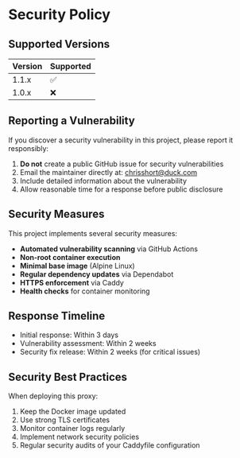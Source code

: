 # Security Policy

## Supported Versions

| Version | Supported          |
| ------- | ------------------ |
| 1.1.x   | :white_check_mark: |
| 1.0.x   | :x:                |

## Reporting a Vulnerability

If you discover a security vulnerability in this project, please report it responsibly:

1. **Do not** create a public GitHub issue for security vulnerabilities
2. Email the maintainer directly at: <chrisshort@duck.com>
3. Include detailed information about the vulnerability
4. Allow reasonable time for a response before public disclosure

## Security Measures

This project implements several security measures:

- **Automated vulnerability scanning** via GitHub Actions
- **Non-root container execution**
- **Minimal base image** (Alpine Linux)
- **Regular dependency updates** via Dependabot
- **HTTPS enforcement** via Caddy
- **Health checks** for container monitoring

## Response Timeline

- Initial response: Within 3 days
- Vulnerability assessment: Within 2 weeks
- Security fix release: Within 2 weeks (for critical issues)

## Security Best Practices

When deploying this proxy:

1. Keep the Docker image updated
2. Use strong TLS certificates
3. Monitor container logs regularly
4. Implement network security policies
5. Regular security audits of your Caddyfile configuration
